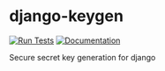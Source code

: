 # django-keygen

[![Run Tests](https://github.com/FamilyTreeCollab/django-keygen/actions/workflows/Unittests.yml/badge.svg)](https://github.com/FamilyTreeCollab/django-keygen/actions/workflows/Unittests.yml)
[![Documentation](https://github.com/FamilyTreeCollab/django-keygen/actions/workflows/TestDocs.yml/badge.svg)](https://github.com/FamilyTreeCollab/django-keygen/actions/workflows/TestDocs.yml)

Secure secret key generation for django
